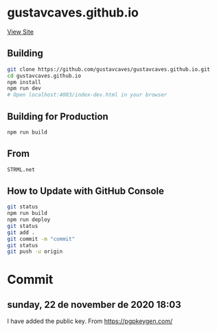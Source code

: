 gustavcaves.github.io
=========

[View Site](https://gustavcaves.github.io/)

Building
--------

```bash
git clone https://github.com/gustavcaves/gustavcaves.github.io.git
cd gustavcaves.github.io
npm install
npm run dev
# Open localhost:4003/index-dev.html in your browser
```

Building for Production
--------

```bash
npm run build
```

From
--------

```bash
STRML.net
```

How to Update with GitHub Console
--------

```bash
git status
npm run build
npm run deploy
git status
git add .
git commit -m "commit"
git status
git push -u origin
```

# Commit

## sunday, 22 de november de 2020 18:03
I have added the public key. From https://pgpkeygen.com/ 

